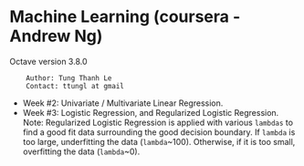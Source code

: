 # Machine Learning (coursera - Andrew Ng)
 Octave version 3.8.0

        Author: Tung Thanh Le
        Contact: ttungl at gmail

* Week #2: Univariate / Multivariate Linear Regression.
* Week #3: Logistic Regression, and Regularized Logistic Regression.
    Note: Regularized Logistic Regression is applied with various `lambdas` to find a good fit data surrounding the good decision boundary. If `lambda` is too large, underfitting the data (`lambda`~100). Otherwise, if it is too small, overfitting the data (`lambda`~0).   
